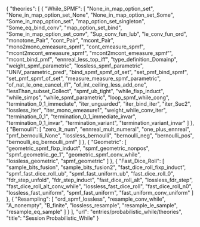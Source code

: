 {
    "theories": [
        {
            "While_SPMF": [
                "None_in_map_option_set",
                "None_in_map_option_set_None",
                "None_in_map_option_set_Some",
                "Some_in_map_option_set",
                "map_option_set_singleton",
                "Some_eq_bind_conv",
                "map_option_set_bind",
                "Some_in_map_option_set_conv",
                "Sup_conv_fun_lub",
                "le_conv_fun_ord",
                "monotone_Pair",
                "cont_Pair",
                "mcont_Pair",
                "mono2mono_emeasure_spmf",
                "cont_emeasure_spmf",
                "mcont2mcont_emeasure_spmf",
                "mcont2mcont_emeasure_spmf'",
                "mcont_bind_pmf",
                "ennreal_less_top_iff",
                "type_definition_Domainp",
                "weight_spmf_parametric",
                "lossless_spmf_parametric",
                "UNIV_parametric_pred",
                "bind_spmf_spmf_of_set",
                "set_pmf_bind_spmf",
                "set_pmf_spmf_of_set",
                "measure_measure_spmf_parametric",
                "of_nat_le_one_cancel_iff",
                "of_int_ceiling_less_add_one",
                "lessThan_subset_Collect",
                "spmf_ub_tight",
                "while_fixp_induct",
                "while_simps",
                "while_spmf_parametric",
                "loop_spmf_while_cong",
                "termination_0_1_immediate",
                "iter_unguarded",
                "iter_bind_iter",
                "iter_Suc2",
                "lossless_iter",
                "iter_mono_emeasure1",
                "weight_while_conv_iter",
                "termination_0_1",
                "termination_0_1_immediate_invar",
                "termination_0_1_invar",
                "termination_variant",
                "termination_variant_invar"
            ]
        },
        {
            "Bernoulli": [
                "zero_lt_num",
                "ennreal_mult_numeral",
                "one_plus_ennreal",
                "pmf_bernoulli_None",
                "lossless_bernoulli",
                "bernoulli_neg",
                "bernoulli_pos",
                "bernoulli_eq_bernoulli_pmf"
            ]
        },
        {
            "Geometric": [
                "geometric_spmf_fixp_induct",
                "spmf_geometric_nonpos",
                "spmf_geometric_ge_1",
                "geometric_spmf_conv_while",
                "lossless_geometric",
                "spmf_geometric"
            ]
        },
        {
            "Fast_Dice_Roll": [
                "sample_bits_fusion",
                "sample_bits_fusion2",
                "fast_dice_roll_fixp_induct",
                "spmf_fast_dice_roll_ub",
                "spmf_fast_uniform_ub",
                "fast_dice_roll_0",
                "fdr_step_unfold",
                "fdr_step_induct",
                "fast_dice_roll_alt",
                "lossless_fdr_step",
                "fast_dice_roll_alt_conv_while",
                "lossless_fast_dice_roll",
                "fast_dice_roll_n0",
                "lossless_fast_uniform",
                "spmf_fast_uniform",
                "fast_uniform_conv_uniform"
            ]
        },
        {
            "Resampling": [
                "ord_spmf_lossless",
                "resample_conv_while",
                "A_nonempty",
                "B_finite",
                "lossless_resample",
                "resample_le_sample",
                "resample_eq_sample"
            ]
        }
    ],
    "url": "entries/probabilistic_while/theories",
    "title": "Session Probabilistic_While"
}